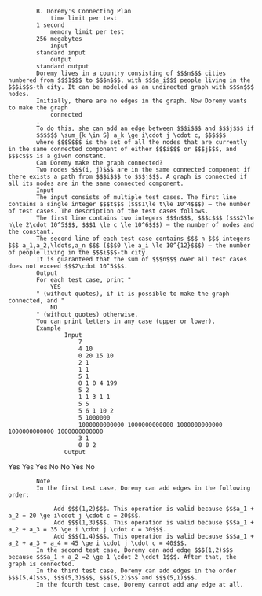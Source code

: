 			B. Doremy's Connecting Plan
				time limit per test
			1 second
				memory limit per test
			256 megabytes
				input
			standard input
				output
			standard output
			Doremy lives in a country consisting of $$$n$$$ cities numbered from $$$1$$$ to $$$n$$$, with $$$a_i$$$ people living in the $$$i$$$-th city. It can be modeled as an undirected graph with $$$n$$$ nodes.
			Initially, there are no edges in the graph. Now Doremy wants to make the graph 
				connected
			. 
			To do this, she can add an edge between $$$i$$$ and $$$j$$$ if 
			$$$$$$ \sum_{k \in S} a_k \ge i\cdot j \cdot c, $$$$$$
			where $$$S$$$ is the set of all the nodes that are currently in the same connected component of either $$$i$$$ or $$$j$$$, and $$$c$$$ is a given constant.
			Can Doremy make the graph connected?
			Two nodes $$$(i, j)$$$ are in the same connected component if there exists a path from $$$i$$$ to $$$j$$$. A graph is connected if all its nodes are in the same connected component.
			Input
			The input consists of multiple test cases. The first line contains a single integer $$$t$$$ ($$$1\le t\le 10^4$$$) — the number of test cases. The description of the test cases follows.
			The first line contains two integers $$$n$$$, $$$c$$$ ($$$2\le n\le 2\cdot 10^5$$$, $$$1 \le c \le 10^6$$$) — the number of nodes and the constant.
			The second line of each test case contains $$$ n $$$ integers $$$ a_1,a_2,\ldots,a_n $$$ ($$$0 \le a_i \le 10^{12}$$$) — the number of people living in the $$$i$$$-th city.
			It is guaranteed that the sum of $$$n$$$ over all test cases does not exceed $$$2\cdot 10^5$$$.
			Output
			For each test case, print "
				YES
			" (without quotes), if it is possible to make the graph connected, and "
				NO
			" (without quotes) otherwise.
			You can print letters in any case (upper or lower).
			Example
					Input
						7
						4 10
						0 20 15 10
						2 1
						1 1
						5 1
						0 1 0 4 199
						5 2
						1 1 3 1 1
						5 5
						5 6 1 10 2
						5 1000000
						1000000000000 1000000000000 1000000000000 1000000000000 1000000000000
						3 1
						0 0 2
					Output
					
Yes
Yes
Yes
No
No
Yes
No

			Note
			In the first test case, Doremy can add edges in the following order:
			 
				 Add $$$(1,2)$$$. This operation is valid because $$$a_1 + a_2 = 20 \ge i\cdot j \cdot c = 20$$$. 
				 Add $$$(1,3)$$$. This operation is valid because $$$a_1 + a_2 + a_3 = 35 \ge i \cdot j \cdot c = 30$$$. 
				 Add $$$(1,4)$$$. This operation is valid because $$$a_1 + a_2 + a_3 + a_4 = 45 \ge i \cdot j \cdot c = 40$$$. 
			In the second test case, Doremy can add edge $$$(1,2)$$$ because $$$a_1 + a_2 =2 \ge 1 \cdot 2 \cdot 1$$$. After that, the graph is connected.
			In the third test case, Doremy can add edges in the order $$$(5,4)$$$, $$$(5,3)$$$, $$$(5,2)$$$ and $$$(5,1)$$$.
			In the fourth test case, Doremy cannot add any edge at all.
